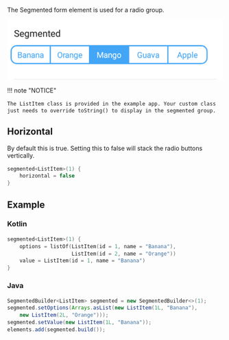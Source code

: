 The Segmented form element is used for a radio group.

![Example](/images/Segmented.PNG)

!!! note "NOTICE"

    The ListItem class is provided in the example app. Your custom class just needs to override toString() to display in the segmented group.

## Horizontal
By default this is true.
Setting this to false will stack the radio buttons vertically.
```kotlin
segmented<ListItem>(1) {
    horizontal = false
}
```

## Example

### Kotlin
```kotlin
segmented<ListItem>(1) {
    options = listOf(ListItem(id = 1, name = "Banana"), 
                     ListItem(id = 2, name = "Orange"))
    value = ListItem(id = 1, name = "Banana")
}
```

### Java
```java
SegmentedBuilder<ListItem> segmented = new SegmentedBuilder<>(1);
segmented.setOptions(Arrays.asList(new ListItem(1L, "Banana"),
    new ListItem(2L, "Orange")));
segmented.setValue(new ListItem(1L, "Banana"));
elements.add(segmented.build());
```